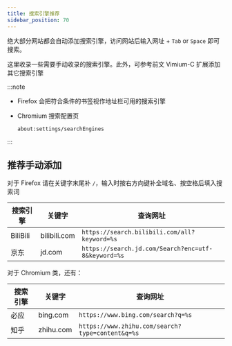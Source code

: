 ```yaml
---
title: 搜索引擎推荐
sidebar_position: 70
---
```


绝大部分网站都会自动添加搜索引擎，访问网站后输入网址 + `Tab` or `Space` 即可搜索。

这里收录一些需要手动收录的搜索引擎。此外，可参考前文 Vimium-C 扩展添加其它搜索引擎

<!--
自带搜索引擎，关键字修改推荐：

<ul className="pills pills--block">
  <li className="pills__item">必应 .bi</li>
  <li className="pills__item">百度 .b</li>
  <li className="pills__item">搜狗 .s</li>
</ul>
-->

:::note

- Firefox 会把符合条件的书签视作地址栏可用的搜索引擎
- Chromium 搜索配置页

      about:settings/searchEngines

:::

## 推荐手动添加

<div className="autoselect-cell-of-table">

对于 Firefox 请在关键字末尾补 `/`，输入时按右方向键补全域名、按空格后填入搜索词

| 搜索引擎 | 关键字       | 查询网址                                            |
| -------- | ------------ | --------------------------------------------------- |
| BiliBili | bilibili.com | `https://search.bilibili.com/all?keyword=%s`        |
| 京东     | jd.com       | `https://search.jd.com/Search?enc=utf-8&keyword=%s` |

对于 Chromium 类，还有：

| 搜索引擎 | 关键字    | 查询网址                                         |
| -------- | --------- | ------------------------------------------------ |
| 必应     | bing.com  | `https://www.bing.com/search?q=%s`               |
| 知乎     | zhihu.com | `https://www.zhihu.com/search?type=content&q=%s` |

</div>
